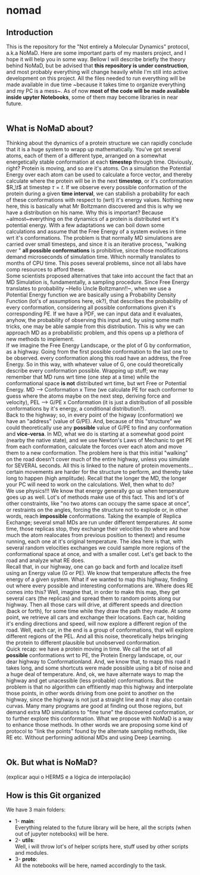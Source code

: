 # nomad
## Introduction
This is the repository for the "Not entirely a Molecular Dynamics" protocol, a.k.a NoMaD. Here are some important parts of my masters project, and I hope it will help you in some way. Bellow I will describe briefly the theory behind NoMaD, but be advised that **this repository is under construction**, and most probably everything will change heavily while I'm still into active development on this project. All the files needed to run everything will be made available in due time ~because it takes time to organize everything and my PC is a mess~. As of now **most of the code will be made available inside upyter Notebooks**, some of them may become libraries in near future. <br>
<br>
## What is NoMaD about?
Thinking about the dynamics of a protein structure we can rapidly conclude that it is a huge system to wrapp up mathematically. You've got several atoms, each of them of a different type, arranged on a somewhat energetically stable conformation at each **timestep** through time. Obviously, right? Protein is moving, and so are it's atoms. On a simulation the Potential Energy over each atom can be used to calculate a force vector, and thereby calculate where the protein will be in the next **timestep**, or it's conformation $R_\t$ at timestep $\tau = t$. If we observe every possible conformation of the protein during a given **time interval**, we can stabilish a probability for each of these conformations with respect to (wrt) it's energy values. Nothing new here, this is basically what Mr Boltzmann discovered and this is why we have a distribution on his name. Why this is important? Because ~almost~everything on the dynamics of a protein is distributed wrt it's potential energy. With a few adaptations we can boil down some calculations and assume that the Free Energy of a system evolves in time wrt it's conformations. The problem is that normally MD simulations are carried over small timesteps, and since it is an iterative process, "walking over " **all possible conformations** is prohibitive, since those modifications demand microseconds of simulation time. Which normally translates to months of CPU time. This poses several problems, since not all labs have comp  resources to afford these. <br>
Some scientists proposed alternatives that take into account the fact that an MD Simulation is, fundamentally, a sampling procedure. Since Free Energy translates to probability ~Hello Uncle Boltzmann!!~, when we use a Potential Energy function we are basically using a Probability Density Function (lot's of assumptions here, ok?), that describes the probability of every conformation, considering all possible conformations given it's corresponding PE. If we have a PDF, we can input data and it evaluates, anyhow, the probability of observing this input and, by using some math tricks, one may be able sample from this distribution. This is why we can approach MD as a probabilistic problem, and this opens up a plethora of new methods to implement. <br>
If we imagine the Free Energy Landscape, or the plot of G by conformation, as a highway. Going from the first possible conformation to the last one to be observed. every conformation along this road have an address, the Free Energy. So in this way, with whatever value of G, one could theoretically describe every conformation possible. Wrapping up stuff; we may remember that MD runs wrt time (one step at a time) while the conformational space **is not** distributed wrt time, but wrt Free or Potential Energy. MD --> Conformation x Time (we calculate PE for each conformer to guess where the atoms maybe on the next step, deriving force and velocity), PEL --> G/PE x Conformation (it is just a distribution of all possible conformations by it's energy, a conditional distribution?). <br>
Back to the highway; so, in every point of the higway (conformation) we have an "address" (value of G/PE). And, because of this "structure" we could theoretically use any **possible** value of G/PE to find any conformation and **vice-versa**. In MD, what we do is starting at a somewhat good point (nearby the native state), and we use Newton's Laws of Mechanic to get PE from each conformation, calculate the forces over each atom and move them to a new conformation. The problem here is that this initial "walking" on the road doesn't cover much of the entire highway, unless you simulate for SEVERAL seconds. All this is linked to the nature of protein movements... certain movements are harder for the structure to perform, and thereby take long to happen (high amplitude). Recall that the longer the MD, the longer your PC will need to work on the calculations. Well, then what to do? <br>
We use physics!!! We know that energy generally go up when temperature goes up as well. Lot's of methods make use of this fact. This and lot's of other constraints, like "no two atoms can occupy the same space at once", or restraints on the angles, forcing the structure not to explode or, in other words, reach **impossible** conformations. Taking the example of Replica Exchange; several small MDs are run under different temperatures. At some time, those replicas stop, they exchange their velocities (to where and how much the atom realocates from previous position to thenext) and resume running, each one at it's original temperature. The idea here is that, with several random velocities exchanges we could sample more regions of the conformational space at once, and with a smaller cost. Let's get back to the road and analyze what RE does. <br>
Recall that, in our highway, one can go back and forth and localize itsefl using an Energy value (G or PE). We know that temperature affects the free energy of a given system. What if we wanted to map this highway, finding out where every possible and interesting conformations are. Where does RE comes into this? Well, imagine that, in order to make this map, they get several cars (the replicas) and spread them to random points along our highway. Then all those cars will drive, at different speeds and direction (back or forth), for some time while they draw the path they made. At some point, we retrieve all cars and exchange their locations. Each car, holding it's ending directions and speed, will now explore a different region of the road. Well, each car, in the end is a group of conformations, that will explore different regions of the PEL. And all this noise, theoretically helps bringing the protein to different plausible but unobserved conformation.<br>
Quick recap: we have a protein moving in time. We call the set of all **possible** conformations wrt to PE, the Protein Energy landscape, or, our dear highway to Conformationland. And, we know that, to mapp this road it takes long, and some shortcuts were made possible using a bit of noise and a huge deal of temperature. And, ok, we have alternate ways to map the highway and get unacessible (less probable) conformations. But the problem is that no algorithm can effitiently map this highway and interpolate those points, in other words driving from one point to another on the highway, since the highway is not just a straight line and it may also contain curvas. Many many programs are good at finding out those regions, but demand extra MD simulations to "fine tune" the discovered conformation, or to further explore this conformation. What we propose with NoMaD is a way to enhance those methods. In other words we are proposing some kind of protocol to "link the points" found by the alternate sampling methods, like RE etc. Without performing aditional MDs and using Deep Learning. <br><br>
## Ok. But what is NoMaD?
(explicar aqui o HERMS e a lógica de interpolação) <br>
## How is this Git organized
We have 3 main folders: <br>
* 1- **main**: <br>
Everything related to the future library will be here, all the scripts (when out of jupyter notebooks) will be here. <br>
* 2- **utils**:<br>
Well, i will throw lot's of helper scripts here, stuff used by other scripts and modules. <br>
* 3- **proto**: <br>
All the notebooks will be here, named accordingly to the task.
